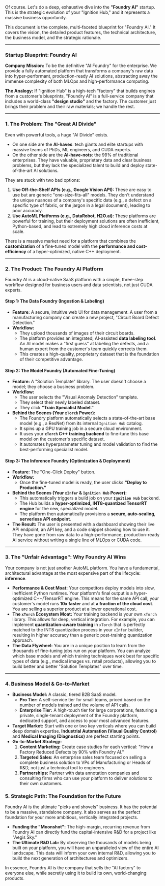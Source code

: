 Of course. Let's do a deep, exhaustive dive into the **"Foundry AI"** startup. This is the strategic evolution of your "Ignition Hub," and it represents a massive business opportunity.

This document is the complete, multi-faceted blueprint for "Foundry AI." It covers the vision, the detailed product features, the technical architecture, the business model, and the strategic rationale.

---

### **Startup Blueprint: Foundry AI**

**Company Mission:** To be the definitive "AI Foundry" for the enterprise. We provide a fully automated platform that transforms a company's raw data into hyper-performant, production-ready AI solutions, abstracting away the immense complexity of both MLOps and high-performance computing.

**The Analogy:** If "Ignition Hub" is a high-tech "factory" that builds engines from a customer's blueprints, "Foundry AI" is a full-service company that includes a world-class **"design studio"** and the factory. The customer just brings their problem and their raw materials; we handle the rest.

---

### **1. The Problem: The "Great AI Divide"**

Even with powerful tools, a huge "AI Divide" exists.
*   On one side are the **AI-haves**: tech giants and elite startups with massive teams of PhDs, ML engineers, and CUDA experts.
*   On the other side are the **AI-have-nots**: the 99% of traditional enterprises. They have valuable, proprietary data and clear business problems, but they lack the specialized talent to build and deploy state-of-the-art AI solutions.

They are stuck with two bad options:
1.  **Use Off-the-Shelf APIs (e.g., Google Vision API):** These are easy to use but are generic "one-size-fits-all" models. They don't understand the unique nuances of a company's specific data (e.g., a defect on a specific type of fabric, or the jargon in a legal document), leading to poor accuracy.
2.  **Use AutoML Platforms (e.g., DataRobot, H2O.ai):** These platforms are powerful for training, but their deployment solutions are often inefficient, Python-based, and lead to extremely high cloud inference costs at scale.

There is a massive market need for a platform that combines the **customization** of a fine-tuned model with the **performance and cost-efficiency** of a hyper-optimized, native C++ deployment.

---

### **2. The Product: The Foundry AI Platform**

Foundry AI is a cloud-native SaaS platform with a simple, three-step workflow designed for business users and data scientists, not just CUDA experts.

#### **Step 1: The Data Foundry (Ingestion & Labeling)**
*   **Feature:** A secure, intuitive web UI for data management. A user from a manufacturing company can create a new project, "Circuit Board Defect Detection."
*   **Workflow:**
    *   They upload thousands of images of their circuit boards.
    *   The platform provides an integrated, AI-assisted **data labeling tool**. An AI model makes a "first guess" at labeling the defects, and a human expert from the customer's team quickly corrects them.
    *   This creates a high-quality, proprietary dataset that is the foundation of their competitive advantage.

#### **Step 2: The Model Foundry (Automated Fine-Tuning)**
*   **Feature:** A "Solution Template" library. The user doesn't choose a model; they choose a business problem.
*   **Workflow:**
    *   The user selects the "Visual Anomaly Detection" template.
    *   They select their newly labeled dataset.
    *   They click **"Train Specialist Model."**
*   **Behind the Scenes (Your `xTorch` Power):**
    *   The Foundry platform automatically selects a state-of-the-art base model (e.g., a ResNet) from its internal `Ignition Hub` catalog.
    *   It spins up a GPU training job in a secure cloud environment.
    *   It uses your **`xTorch` C++ training backend** to fine-tune this base model on the customer's specific dataset.
    *   It automates hyperparameter tuning and model validation to find the best-performing specialist model.

#### **Step 3: The Inference Foundry (Optimization & Deployment)**
*   **Feature:** The "One-Click Deploy" button.
*   **Workflow:**
    *   Once the fine-tuned model is ready, the user clicks **"Deploy to Production."**
*   **Behind the Scenes (Your `xInfer` & `Ignition Hub` Power):**
    *   This automatically triggers a build job on your **`Ignition Hub`** backend.
    *   The Hub builds a **hyper-optimized, INT8-quantized TensorRT engine** for the new, specialized model.
    *   The platform then automatically provisions a **secure, auto-scaling, serverless API endpoint**.
*   **The Result:** The user is presented with a dashboard showing their live API endpoint, an API key, and a code snippet showing how to use it. They have gone from raw data to a high-performance, production-ready AI service without writing a single line of MLOps or CUDA code.

---

### **3. The "Unfair Advantage": Why Foundry AI Wins**

Your company is not just another AutoML platform. You have a fundamental, architectural advantage at the most expensive part of the lifecycle: **inference**.

*   **Performance & Cost Moat:** Your competitors deploy models into slow, inefficient Python runtimes. Your platform's final output is a hyper-optimized C++/TensorRT engine. This means for the same API call, your customer's model runs **10x faster** and at **a fraction of the cloud cost**. You are selling a superior product at a lower operational cost.
*   **The `xTorch` Ecosystem Moat:** Your training backend is your own `xTorch` library. This allows for deep, vertical integration. For example, you can implement **quantization-aware training** in `xTorch` that is perfectly matched to the INT8 quantization process in your `xInfer` builder, resulting in higher accuracy than a generic post-training quantization approach.
*   **The Data Flywheel:** You are in a unique position to learn from the thousands of fine-tuning jobs run on your platform. You can analyze which base models and which training techniques work best for specific types of data (e.g., medical images vs. retail products), allowing you to build better and better "Solution Templates" over time.

---

### **4. Business Model & Go-to-Market**

*   **Business Model:** A classic, tiered B2B SaaS model.
    *   **Pro Tier:** A self-service tier for small teams, priced based on the number of models trained and the volume of API calls.
    *   **Enterprise Tier:** A high-touch tier for large corporations, featuring a private, single-tenant deployment of the Foundry platform, dedicated support, and access to your most advanced features.
*   **Target Market:** Start with one or two key verticals where you can build deep domain expertise. **Industrial Automation (Visual Quality Control)** and **Medical Imaging (Diagnostics)** are perfect starting points.
*   **Go-to-Market Strategy:**
    1.  **Content Marketing:** Create case studies for each vertical: "How a Factory Reduced Defects by 90% with Foundry AI."
    2.  **Targeted Sales:** An enterprise sales team focused on selling a complete business solution to VPs of Manufacturing or Heads of R&D, not just a technical tool to engineers.
    3.  **Partnerships:** Partner with data annotation companies and consulting firms who can use your platform to deliver solutions to their own customers.

### **5. Strategic Path: The Foundation for the Future**

Foundry AI is the ultimate "picks and shovels" business. It has the potential to be a massive, standalone company. It also serves as the perfect foundation for your more ambitious, vertically integrated projects.

*   **Funding the "Moonshot":** The high-margin, recurring revenue from Foundry AI can directly fund the capital-intensive R&D for a project like "Aegis Sky."
*   **The Ultimate R&D Lab:** By observing the thousands of models being built on your platform, you will have an unparalleled view of the entire AI landscape. This data will inform your own internal R&D, allowing you to build the next generation of architectures and optimizers.

In essence, Foundry AI is the company that sells the "AI factory" to everyone else, while secretly using it to build its own, world-changing products.